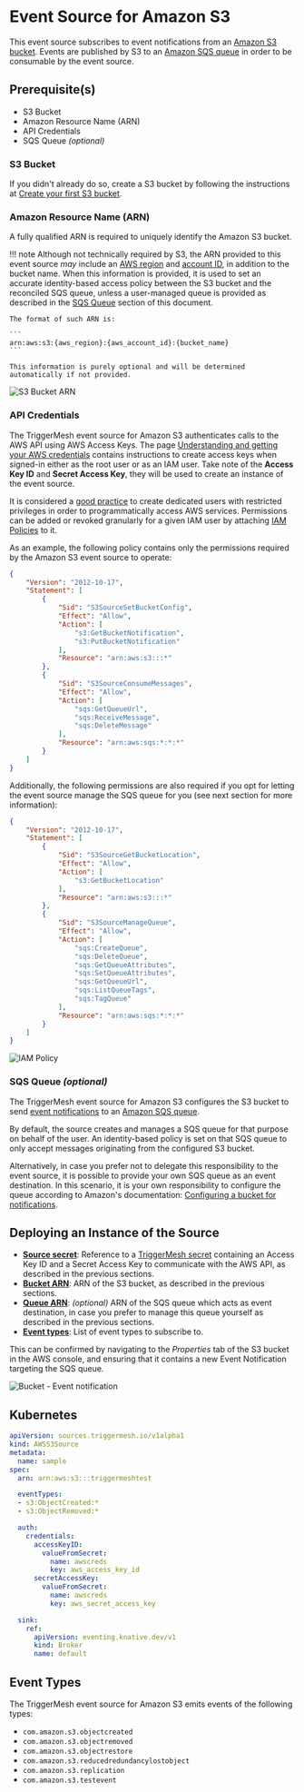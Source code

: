 # Event Source for Amazon S3

This event source subscribes to event notifications from an [Amazon S3 bucket][s3-docs]. Events are published by S3 to
an [Amazon SQS queue][sqs-docs] in order to be consumable by the event source.

## Prerequisite(s)

- S3 Bucket
- Amazon Resource Name (ARN)
- API Credentials
- SQS Queue _(optional)_

### S3 Bucket

If you didn't already do so, create a S3 bucket by following the instructions at [Create your first S3
bucket][s3-create].

### Amazon Resource Name (ARN)

A fully qualified ARN is required to uniquely identify the Amazon S3 bucket.

!!! note
    Although not technically required by S3, the ARN provided to this event source _may_ include an [AWS
    region][aws-region] and [account ID][aws-acc-id], in addition to the bucket name. When this information is provided,
    it is used to set an accurate identity-based access policy between the S3 bucket and the reconciled SQS queue,
    unless a user-managed queue is provided as described in the [SQS Queue](#sqs-queue-optional) section of this
    document.

    The format of such ARN is:

    ```
    arn:aws:s3:{aws_region}:{aws_account_id}:{bucket_name}
    ```

    This information is purely optional and will be determined automatically if not provided.

![S3 Bucket ARN](../../assets/images/awss3-source/arn-region-1.png)

### API Credentials

The TriggerMesh event source for Amazon S3 authenticates calls to the AWS API using AWS Access Keys. The page
[Understanding and getting your AWS credentials][accesskey] contains instructions to create access keys when signed-in
either as the root user or as an IAM user. Take note of the **Access Key ID** and **Secret Access Key**, they will be
used to create an instance of the event source.

It is considered a [good practice][iam-bestpractices] to create dedicated users with restricted privileges in order to
programmatically access AWS services. Permissions can be added or revoked granularly for a given IAM user by attaching
[IAM Policies][iam-policies] to it.

As an example, the following policy contains only the permissions required by the Amazon S3 event source to operate:

```json
{
    "Version": "2012-10-17",
    "Statement": [
        {
            "Sid": "S3SourceSetBucketConfig",
            "Effect": "Allow",
            "Action": [
                "s3:GetBucketNotification",
                "s3:PutBucketNotification"
            ],
            "Resource": "arn:aws:s3:::*"
        },
        {
            "Sid": "S3SourceConsumeMessages",
            "Effect": "Allow",
            "Action": [
                "sqs:GetQueueUrl",
                "sqs:ReceiveMessage",
                "sqs:DeleteMessage"
            ],
            "Resource": "arn:aws:sqs:*:*:*"
        }
    ]
}
```

Additionally, the following permissions are also required if you opt for letting the event source manage the SQS queue
for you (see next section for more information):

```json
{
    "Version": "2012-10-17",
    "Statement": [
        {
            "Sid": "S3SourceGetBucketLocation",
            "Effect": "Allow",
            "Action": [
                "s3:GetBucketLocation"
            ],
            "Resource": "arn:aws:s3:::*"
        },
        {
            "Sid": "S3SourceManageQueue",
            "Effect": "Allow",
            "Action": [
                "sqs:CreateQueue",
                "sqs:DeleteQueue",
                "sqs:GetQueueAttributes",
                "sqs:SetQueueAttributes",
                "sqs:GetQueueUrl",
                "sqs:ListQueueTags",
                "sqs:TagQueue"
            ],
            "Resource": "arn:aws:sqs:*:*:*"
        }
    ]
}
```

![IAM Policy](../../assets/images/awss3-source/iam-policy-1.png)

### SQS Queue _(optional)_

The TriggerMesh event source for Amazon S3 configures the S3 bucket to send [event notifications][s3-dest] to an [Amazon
SQS queue][sqs-docs].

By default, the source creates and manages a SQS queue for that purpose on behalf of the user. An identity-based policy
is set on that SQS queue to only accept messages originating from the configured S3 bucket.

Alternatively, in case you prefer not to delegate this responsibility to the event source, it is possible to provide
your own SQS queue as an event destination. In this scenario, it is your own responsibility to configure the queue
according to Amazon's documentation: [Configuring a bucket for notifications][s3-dest-config].

## Deploying an Instance of the Source

- [**Source secret**][accesskey]: Reference to a [TriggerMesh secret][tm-secret] containing an Access Key ID and a
  Secret Access Key to communicate with the AWS API, as described in the previous sections.
- [**Bucket ARN**][arn]: ARN of the S3 bucket, as described in the previous sections.
- [**Queue ARN**][arn]: _(optional)_ ARN of the SQS queue which acts as event destination, in case you prefer to manage
  this queue yourself as described in the previous sections.
- [**Event types**][s3-events]: List of event types to subscribe to.

This can be confirmed by navigating to the _Properties_ tab of the S3 bucket in the AWS console, and ensuring that it
contains a new Event Notification targeting the SQS queue.

![Bucket - Event notification](../../assets/images/awss3-source/after-creation-1.png)

## Kubernetes

```yaml
apiVersion: sources.triggermesh.io/v1alpha1
kind: AWSS3Source
metadata:
  name: sample
spec:
  arn: arn:aws:s3:::triggermeshtest

  eventTypes:
  - s3:ObjectCreated:*
  - s3:ObjectRemoved:*

  auth:
    credentials:
      accessKeyID:
        valueFromSecret:
          name: awscreds
          key: aws_access_key_id
      secretAccessKey:
        valueFromSecret:
          name: awscreds
          key: aws_secret_access_key

  sink:
    ref:
      apiVersion: eventing.knative.dev/v1
      kind: Broker
      name: default
```

## Event Types

The TriggerMesh event source for Amazon S3 emits events of the following types:

- `com.amazon.s3.objectcreated`
- `com.amazon.s3.objectremoved`
- `com.amazon.s3.objectrestore`
- `com.amazon.s3.reducedredundancylostobject`
- `com.amazon.s3.replication`
- `com.amazon.s3.testevent`

[arn]: https://docs.aws.amazon.com/service-authorization/latest/reference/list_amazons3.html#amazons3-resources-for-iam-policies
[accesskey]: https://docs.aws.amazon.com/general/latest/gr/aws-sec-cred-types.html#access-keys-and-secret-access-keys
[aws-region]: https://docs.aws.amazon.com/AWSEC2/latest/UserGuide/using-regions-availability-zones.html
[aws-acc-id]: https://docs.aws.amazon.com/general/latest/gr/acct-identifiers.html
[aws-cli]: https://aws.amazon.com/cli/
[iam-bestpractices]: https://docs.aws.amazon.com/general/latest/gr/aws-access-keys-best-practices.html#iam-user-access-keys
[iam-policies]: https://docs.aws.amazon.com/IAM/latest/UserGuide/access_policies.html

[sqs-docs]: https://docs.aws.amazon.com/AWSSimpleQueueService/latest/SQSDeveloperGuide/welcome.html
[s3-docs]: https://docs.aws.amazon.com/AmazonS3/latest/userguide/Welcome.html
[s3-create]: https://docs.aws.amazon.com/AmazonS3/latest/userguide/creating-bucket.html
[s3-dest]: https://docs.aws.amazon.com/AmazonS3/latest/userguide/NotificationHowTo.html
[s3-dest-config]: https://docs.aws.amazon.com/AmazonS3/latest/userguide/ways-to-add-notification-config-to-bucket.html
[s3-events]: https://docs.aws.amazon.com/AmazonS3/latest/userguide/notification-how-to-event-types-and-destinations.html

[tm-secret]: ../secrets.md
